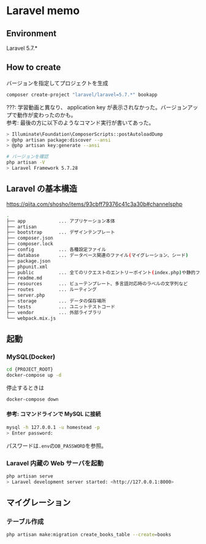 # Laravel memo

## Environment

Laravel 5.7.\*

## How to create

バージョンを指定してプロジェクトを生成

```sh
composer create-project "laravel/laravel=5.7.*" bookapp
```

???: 学習動画と異なり、 application key が表示されなかった。バージョンアップで動作が変わったのかも。  
参考: 最後の方に以下のようなコマンド実行が書いてあった。

```sh
> Illuminate\Foundation\ComposerScripts::postAutoloadDump
> @php artisan package:discover --ansi
> @php artisan key:generate --ansi
```

```sh
# バージョンを確認
php artisan -V
> Laravel Framework 5.7.28
```

## Laravel の基本構造

https://qiita.com/shosho/items/93cbff79376c41c3a30b#channelsphp

```sh
.
├── app            ... アプリケーション本体
├── artisan
├── bootstrap      ... デザインテンプレート
├── composer.json
├── composer.lock
├── config         ... 各種設定ファイル
├── database       ... データベース関連のファイル(マイグレーション、シード)
├── package.json
├── phpunit.xml
├── public         ... 全てのリクエストのエントリーポイント(index.php)や静的ファイル(css, js, 画像, faviconなど)
├── readme.md
├── resources      ... ビューテンプレート、多言語対応時のラベルの文字列など
├── routes         ... ルーティング
├── server.php
├── storage        ... データの保存場所
├── tests          ... ユニットテストコード
├── vendor         ... 外部ライブラリ
└── webpack.mix.js
```

## 起動

### MySQL(Docker)

```sh
cd {PROJECT_ROOT}
docker-compose up -d
```

停止するときは

```sh
docker-compose down
```

#### 参考: コマンドラインで MySQL に接続

```sh
mysql -h 127.0.0.1 -u homestead -p
> Enter password:
```

パスワードは`.env`の`DB_PASSWORD`を参照。

### Laravel 内蔵の Web サーバを起動

```sh
php artisan serve
> Laravel development server started: <http://127.0.0.1:8000>
```

## マイグレーション

### テーブル作成

```sh
php artisan make:migration create_books_table --create=books
```
